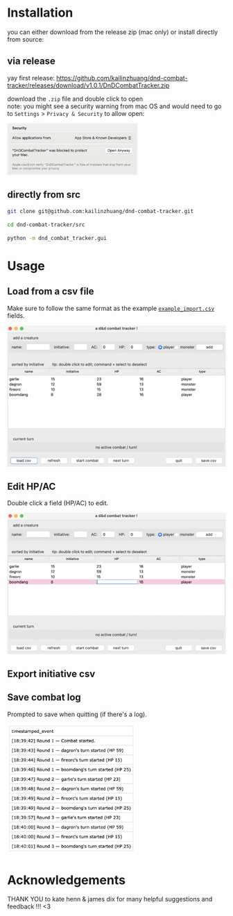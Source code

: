 
# Installation
you can either download from the release zip (mac only) or install directly from source:

## via release
yay first release: 
https://github.com/kailinzhuang/dnd-combat-tracker/releases/download/v1.0.1/DnDCombatTracker.zip

download the `.zip` file and double click to open  
note: you might see a security warning from mac OS and would need to go to `Settings` > `Privacy & Security` to allow open:

<img src="assets/security.png" width="300">


## directly from src
``` bash
git clone git@github.com:kailinzhuang/dnd-combat-tracker.git
```

``` bash
cd dnd-combat-tracker/src
```

``` bash
python -m dnd_combat_tracker.gui   
```

# Usage
## Load from a csv file
Make sure to follow the same format as the example [`example_import.csv`](assets/example_import.csv) fields.

<img src="assets/load_screen.png" width="600">

## Edit HP/AC
Double click a field (HP/AC) to edit.

<img src="assets/double_click_edit.png" width="600">

## Export initiative csv


## Save combat log
Prompted to save when quitting (if there's a log).

<img src="assets/example_log.png" width="300">

# Acknowledgements
THANK YOU to kate henn & james dix for many helpful suggestions and feedback !!! <3